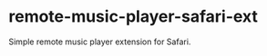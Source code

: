remote-music-player-safari-ext
==============================

Simple remote music player extension for Safari.
